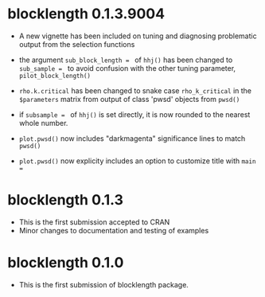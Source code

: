 # blocklength 0.1.3.9004

* A new vignette has been included on tuning and diagnosing problematic output from the selection functions

* the argument `sub_block_length = ` of `hhj()` has been changed to `sub_sample = ` to avoid confusion with the other tuning parameter, `pilot_block_length()`

* `rho.k.critical` has been changed to snake case `rho_k_critical` in the `$parameters` matrix from output of class 'pwsd' objects from `pwsd()`

* if `subsample = ` of `hhj()` is set directly, it is now rounded to the nearest whole number.

* `plot.pwsd()` now includes "darkmagenta" significance lines to match `pwsd()`

* `plot.pwsd()` now explicity includes an option to customize title with `main = `

# blocklength 0.1.3

* This is the first submission accepted to CRAN
* Minor changes to documentation and testing of examples


# blocklength 0.1.0

* This is the first submission of blocklength package.
